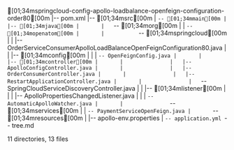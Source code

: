 [01;34mspringcloud-config-apollo-loadbalance-openfeign-configuration-order80[00m
|-- pom.xml
|-- [01;34msrc[00m
|   `-- [01;34mmain[00m
|       |-- [01;34mjava[00m
|       |   `-- [01;34morg[00m
|       |       `-- [01;34mopenatom[00m
|       |           `-- [01;34mspringcloud[00m
|       |               |-- OrderServiceConsumerApolloLoadBalanceOpenFeignConfiguration80.java
|       |               |-- [01;34mconfig[00m
|       |               |   `-- OpenFeignConfig.java
|       |               |-- [01;34mcontroller[00m
|       |               |   |-- ApolloConfigController.java
|       |               |   |-- OrderConsumerController.java
|       |               |   |-- RestartApplicationController.java
|       |               |   `-- SpringCloudServiceDiscoveryController.java
|       |               |-- [01;34mlistener[00m
|       |               |   |-- ApolloPropertiesChangedListener.java
|       |               |   `-- AutomaticApolloWatcher.java
|       |               `-- [01;34mservices[00m
|       |                   `-- PaymentServiceOpenFeign.java
|       `-- [01;34mresources[00m
|           |-- apollo-env.properties
|           `-- application.yml
`-- tree.md

11 directories, 13 files
